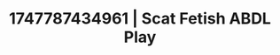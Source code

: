 ---
categories:
- Erotic vulnerability
- Teacher fantasy
- Sensual touch
- Erotic duality
- Flirty smirk
image: /assets/images/1747787434961.jpg
layout: post
seo:
  description: Featured content with artistic ABDL Play, Scat Fetish. HD images available.
  keywords: ABDL Play, Scat Fetish
  og_image: /assets/images/1747787434961.jpg
  schema_type: VisualArtwork
tags:
- ABDL Play
- Scat Fetish
- '#1747787434961'
title: 1747787434961 | Scat Fetish ABDL Play
---